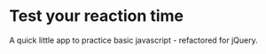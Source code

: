 # Test your reaction time

A quick little app to practice basic javascript - refactored for jQuery.
